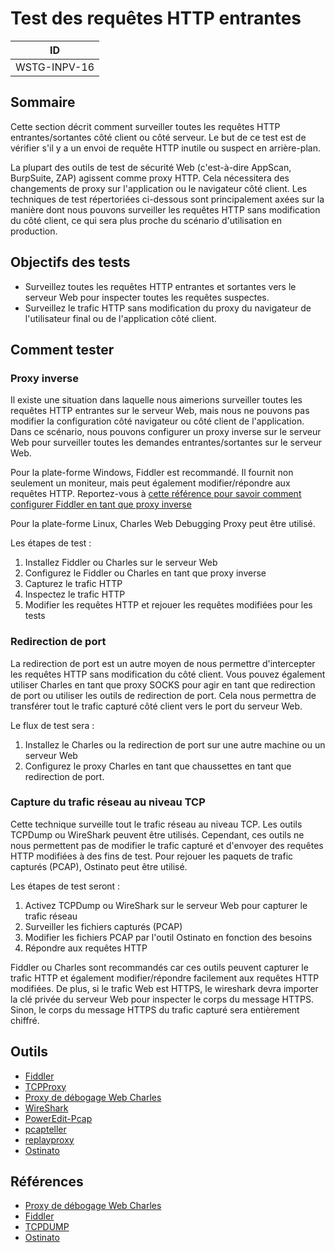 # Test des requêtes HTTP entrantes

|ID          |
|------------|
|WSTG-INPV-16|

## Sommaire

Cette section décrit comment surveiller toutes les requêtes HTTP entrantes/sortantes côté client ou côté serveur. Le but de ce test est de vérifier s'il y a un envoi de requête HTTP inutile ou suspect en arrière-plan.

La plupart des outils de test de sécurité Web (c'est-à-dire AppScan, BurpSuite, ZAP) agissent comme proxy HTTP. Cela nécessitera des changements de proxy sur l'application ou le navigateur côté client. Les techniques de test répertoriées ci-dessous sont principalement axées sur la manière dont nous pouvons surveiller les requêtes HTTP sans modification du côté client, ce qui sera plus proche du scénario d'utilisation en production.

## Objectifs des tests

- Surveillez toutes les requêtes HTTP entrantes et sortantes vers le serveur Web pour inspecter toutes les requêtes suspectes.
- Surveillez le trafic HTTP sans modification du proxy du navigateur de l'utilisateur final ou de l'application côté client.

## Comment tester

### Proxy inverse

Il existe une situation dans laquelle nous aimerions surveiller toutes les requêtes HTTP entrantes sur le serveur Web, mais nous ne pouvons pas modifier la configuration côté navigateur ou côté client de l'application. Dans ce scénario, nous pouvons configurer un proxy inverse sur le serveur Web pour surveiller toutes les demandes entrantes/sortantes sur le serveur Web.

Pour la plate-forme Windows, Fiddler est recommandé. Il fournit non seulement un moniteur, mais peut également modifier/répondre aux requêtes HTTP. Reportez-vous à [cette référence pour savoir comment configurer Fiddler en tant que proxy inverse](http://docs.telerik.com/fiddler/Configure-Fiddler/Tasks/UseFiddlerAsReverseProxy)

Pour la plate-forme Linux, Charles Web Debugging Proxy peut être utilisé.

Les étapes de test :

1. Installez Fiddler ou Charles sur le serveur Web
2. Configurez le Fiddler ou Charles en tant que proxy inverse
3. Capturez le trafic HTTP
4. Inspectez le trafic HTTP
5. Modifier les requêtes HTTP et rejouer les requêtes modifiées pour les tests

### Redirection de port

La redirection de port est un autre moyen de nous permettre d'intercepter les requêtes HTTP sans modification du côté client. Vous pouvez également utiliser Charles en tant que proxy SOCKS pour agir en tant que redirection de port ou utiliser les outils de redirection de port. Cela nous permettra de transférer tout le trafic capturé côté client vers le port du serveur Web.

Le flux de test sera :

1. Installez le Charles ou la redirection de port sur une autre machine ou un serveur Web
2. Configurez le proxy Charles en tant que chaussettes en tant que redirection de port.

### Capture du trafic réseau au niveau TCP

Cette technique surveille tout le trafic réseau au niveau TCP. Les outils TCPDump ou WireShark peuvent être utilisés. Cependant, ces outils ne nous permettent pas de modifier le trafic capturé et d'envoyer des requêtes HTTP modifiées à des fins de test. Pour rejouer les paquets de trafic capturés (PCAP), Ostinato peut être utilisé.

Les étapes de test seront :

1. Activez TCPDump ou WireShark sur le serveur Web pour capturer le trafic réseau
2. Surveiller les fichiers capturés (PCAP)
3. Modifier les fichiers PCAP par l'outil Ostinato en fonction des besoins
4. Répondre aux requêtes HTTP

Fiddler ou Charles sont recommandés car ces outils peuvent capturer le trafic HTTP et également modifier/répondre facilement aux requêtes HTTP modifiées. De plus, si le trafic Web est HTTPS, le wireshark devra importer la clé privée du serveur Web pour inspecter le corps du message HTTPS. Sinon, le corps du message HTTPS du trafic capturé sera entièrement chiffré.

## Outils

- [Fiddler](https://www.telerik.com/fiddler/)
- [TCPProxy](http://grinder.sourceforge.net/g3/tcpproxy.html)
- [Proxy de débogage Web Charles](https://www.charlesproxy.com/)
- [WireShark](https://www.wireshark.org/)
- [PowerEdit-Pcap](https://sourceforge.net/projects/powereditpcap/)
- [pcapteller](https://github.com/BlackArch/pcapteller)
- [replayproxy](https://github.com/sparrowt/replayproxy)
- [Ostinato](https://ostinato.org/)

## Références

- [Proxy de débogage Web Charles](https://www.charlesproxy.com/)
- [Fiddler](https://www.telerik.com/fiddler/)
- [TCPDUMP](https://www.tcpdump.org/)
- [Ostinato](https://ostinato.org/)
